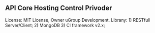 ## API Core Hosting Control Privoder

License:  MIT License, Owner uGroup Development.
Librany:
	1) RESTfull Server/Client;
	2) MongoDB
	3) CI framework v2.x;



